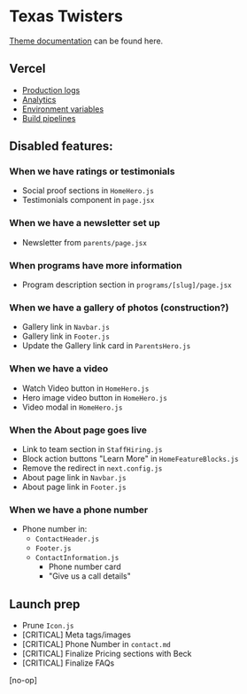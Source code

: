 # Texas Twisters

[Theme documentation](https://gist.github.com/austintoddj/3ba694ec4188dc89ece007a4b03a6335) can be found here.

## Vercel

- [Production logs](https://vercel.com/austintoddj/texastwisters/logs?page=1&timeline=past30Minutes&startDate=1692278653700&endDate=1692280453700)
- [Analytics](https://vercel.com/austintoddj/texastwisters/analytics)
- [Environment variables](https://vercel.com/austintoddj/texastwisters/settings/environment-variables)
- [Build pipelines](https://vercel.com/austintoddj/texastwisters/deployments)

## Disabled features:

### When we have ratings or testimonials

- Social proof sections in `HomeHero.js`
- Testimonials component in `page.jsx`

### When we have a newsletter set up

- Newsletter from `parents/page.jsx`

### When programs have more information

- Program description section in `programs/[slug]/page.jsx`

### When we have a gallery of photos (construction?)

- Gallery link in `Navbar.js`
- Gallery link in `Footer.js`
- Update the Gallery link card in `ParentsHero.js`

### When we have a video

- Watch Video button in `HomeHero.js`
- Hero image video button in `HomeHero.js`
- Video modal in `HomeHero.js`

### When the About page goes live

- Link to team section in `StaffHiring.js`
- Block action buttons "Learn More" in `HomeFeatureBlocks.js`
- Remove the redirect in `next.config.js`
- About page link in `Navbar.js`
- About page link in `Footer.js`

### When we have a phone number

- Phone number in:
  - `ContactHeader.js`
  - `Footer.js`
  - `ContactInformation.js`
    - Phone number card
    - "Give us a call details"

## Launch prep

- Prune `Icon.js`
- [CRITICAL] Meta tags/images
- [CRITICAL] Phone Number in `contact.md`
- [CRITICAL] Finalize Pricing sections with Beck
- [CRITICAL] Finalize FAQs

[no-op]
